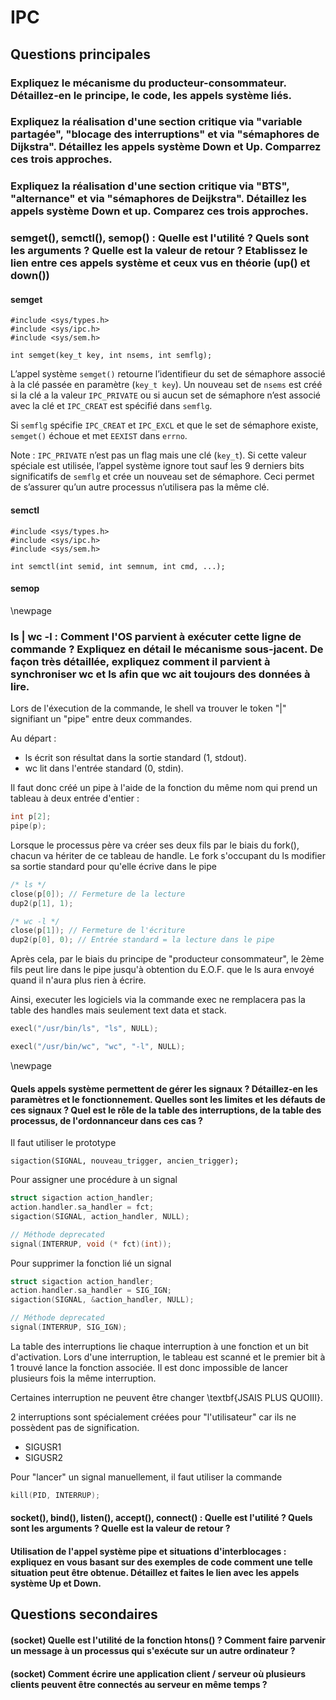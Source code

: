 # IPC 

## Questions principales 

### Expliquez le mécanisme du producteur-consommateur. Détaillez-en le principe, le code, les appels système liés.

### Expliquez la réalisation d'une section critique via "variable partagée", "blocage des interruptions" et via "sémaphores de Dijkstra". Détaillez les appels système Down et Up. Comparrez ces trois approches.

### Expliquez la réalisation d'une section critique via "BTS", "alternance" et via "sémaphores de Deijkstra". Détaillez les appels système Down et up. Comparez ces trois approches.

### semget(), semctl(), semop() : Quelle est l'utilité ? Quels sont les arguments ? Quelle est la valeur de retour ? Etablissez le lien entre ces appels système et ceux vus en théorie (up() et down())

#### semget

```
#include <sys/types.h>
#include <sys/ipc.h>
#include <sys/sem.h>

int semget(key_t key, int nsems, int semflg);
```

L’appel système `semget()` retourne l’identifieur du set de sémaphore associé à la clé passée en paramètre (`key_t key`). Un nouveau set de `nsems` est créé si la clé a la valeur `IPC_PRIVATE` ou si aucun set de sémaphore n’est associé avec la clé et `IPC_CREAT` est spécifié dans `semflg`.

Si `semflg` spécifie `IPC_CREAT` et `IPC_EXCL` et que le set de sémaphore existe, `semget()` échoue et met `EEXIST` dans `errno`.

Note : `IPC_PRIVATE` n’est pas un flag mais une clé (`key_t`). Si cette valeur spéciale est utilisée, l’appel système ignore tout sauf les 9 derniers bits significatifs de `semflg` et crée un nouveau set de sémaphore. Ceci permet de s’assurer qu’un autre processus n’utilisera pas la même clé.


#### semctl

```
#include <sys/types.h>
#include <sys/ipc.h>
#include <sys/sem.h>

int semctl(int semid, int semnum, int cmd, ...);
```

#### semop


\newpage

### ls | wc -l : Comment l'OS parvient à exécuter cette ligne de commande ? Expliquez en détail le mécanisme sous-jacent. De façon très détaillée, expliquez comment il parvient à synchroniser wc et ls afin que wc ait toujours des données à lire.

Lors de l'éxecution de la commande, le shell va trouver le token "|" signifiant
un "pipe" entre deux commandes. 

Au départ :

+ ls écrit son résultat dans la sortie standard (1, stdout).
+ wc lit dans l'entrée standard (0, stdin).

Il faut donc créé un pipe à l'aide de la fonction du même nom qui prend un tableau à
deux entrée d'entier :
```C
int p[2];
pipe(p);
```
Lorsque le processus père va créer ses deux fils par le biais du fork(), chacun
va hériter de ce tableau de handle. Le fork s'occupant du ls modifier sa sortie
standard pour qu'elle écrive dans le pipe

```C
/* ls */
close(p[0]); // Fermeture de la lecture
dup2(p[1], 1);
```

```C
/* wc -l */
close(p[1]); // Fermeture de l'écriture
dup2(p[0], 0); // Entrée standard = la lecture dans le pipe
```

Après cela, par le biais du principe de "producteur consommateur", le 2ème fils
peut lire dans le pipe jusqu'à obtention du E.O.F. que le ls aura envoyé quand
il n'aura plus rien à écrire.

Ainsi, executer les logiciels via la commande exec ne remplacera pas la table
des handles mais seulement text data et stack.

```C
execl("/usr/bin/ls", "ls", NULL);
```

```C
execl("/usr/bin/wc", "wc", "-l", NULL);
```

\newpage

#### Quels appels système permettent de gérer les signaux ? Détaillez-en les paramètres et le fonctionnement. Quelles sont les limites et les défauts de ces signaux ? Quel est le rôle de la table des interruptions, de la table des processus, de l'ordonnanceur dans ces cas ?

Il faut utiliser le prototype

```{.C}
sigaction(SIGNAL, nouveau_trigger, ancien_trigger);
```

Pour assigner une procédure à un signal

```C
struct sigaction action_handler;
action.handler.sa_handler = fct;
sigaction(SIGNAL, action_handler, NULL);

// Méthode deprecated
signal(INTERRUP, void (* fct)(int));

```

Pour supprimer la fonction lié un signal

```C
struct sigaction action_handler;
action.handler.sa_handler = SIG_IGN;
sigaction(SIGNAL, &action_handler, NULL);

// Méthode deprecated
signal(INTERRUP, SIG_IGN);
```

La table des interruptions lie chaque interruption à une fonction et un bit
d'activation. Lors d'une interruption, le tableau est scanné et le premier bit à
1 trouvé lance la fonction associée. Il est donc impossible de lancer plusieurs
fois la même interruption.

Certaines interruption ne peuvent être changer \textbf{JSAIS PLUS QUOIII}.

2 interruptions sont spécialement créées pour "l'utilisateur" car ils ne
possèdent pas de signification.

+ SIGUSR1
+ SIGUSR2

Pour "lancer" un signal manuellement, il faut utiliser la commande

```C
kill(PID, INTERRUP);
```


#### socket(), bind(), listen(), accept(), connect() : Quelle est l'utilité ? Quels sont les arguments ? Quelle est la valeur de retour ? 

#### Utilisation de l'appel système pipe et situations d'interblocages : expliquez en vous basant sur des exemples de code comment une telle situation peut être obtenue. Détaillez et faites le lien avec les appels système Up et Down.

## Questions secondaires

#### (socket) Quelle est l'utilité de la fonction htons() ? Comment faire parvenir un message à un processus qui s'exécute sur un autre ordinateur ? 

#### (socket) Comment écrire une application client / serveur où plusieurs clients peuvent être connectés au serveur en même temps ? 




